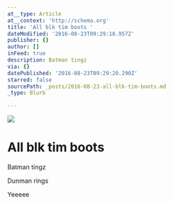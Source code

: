 ```yaml
---
at__type: Article
at__context: 'http://schema.org'
title: 'All blk tim boots '
dateModified: '2016-08-23T09:29:18.957Z'
publisher: {}
author: []
inFeed: true
description: Batman tingz
via: {}
datePublished: '2016-08-23T09:29:20.290Z'
starred: false
sourcePath: _posts/2016-08-23-all-blk-tim-boots.md
_type: Blurb

---
```

![](https://the-grid-user-content.s3-us-west-2.amazonaws.com/2d462eb0-258e-4943-8339-14f11f621d8a.jpg)

# All blk tim boots 

Batman tingz

Dunman rings 

Yeeeee